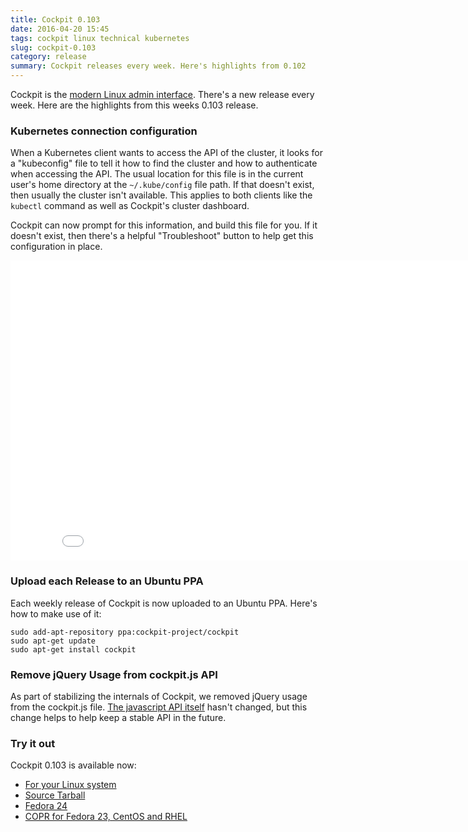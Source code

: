 ```yaml
---
title: Cockpit 0.103
date: 2016-04-20 15:45
tags: cockpit linux technical kubernetes
slug: cockpit-0.103
category: release
summary: Cockpit releases every week. Here's highlights from 0.102
---
```


Cockpit is the [modern Linux admin interface](https://cockpit-project.org/). There's a new release every week. Here are the highlights from this weeks 0.103 release.

### Kubernetes connection configuration

When a Kubernetes client wants to access the API of the cluster, it looks for a "kubeconfig" file to tell it how to find the cluster and how to authenticate when accessing the API. The usual location for this file is in the current user's home directory at the ```~/.kube/config``` file path. If that doesn't exist, then usually the cluster isn't available. This applies to both clients like the ```kubectl``` command as well as Cockpit's cluster dashboard.

Cockpit can now prompt for this information, and build this file for you. If it doesn't exist, then there's a helpful "Troubleshoot" button to help get this configuration in place.

<iframe width="853" height="480" src="//youtube.com/embed/WSh7wYhAXrA" frameborder="0" allowfullscreen></iframe>


### Upload each Release to an Ubuntu PPA

Each weekly release of Cockpit is now uploaded to an Ubuntu PPA. Here's how to make use of it:

```unknown
sudo add-apt-repository ppa:cockpit-project/cockpit
sudo apt-get update
sudo apt-get install cockpit
```

### Remove jQuery Usage from cockpit.js API

As part of stabilizing the internals of Cockpit, we removed jQuery usage from the cockpit.js file. [The javascript API itself](https://cockpit-project.org/guide/latest/api-base1.html) hasn't changed, but this change helps to help keep a stable API in the future.


### Try it out

Cockpit 0.103 is available now:

 * [For your Linux system](https://cockpit-project.org/running.html)
 * [Source Tarball](https://github.com/cockpit-project/cockpit/releases/tag/0.103)
 * [Fedora 24](https://bodhi.fedoraproject.org/updates/cockpit-0.103-1.fc24)
 * [COPR for Fedora 23, CentOS and RHEL](https://copr.fedoraproject.org/coprs/g/cockpit/cockpit-preview/)

